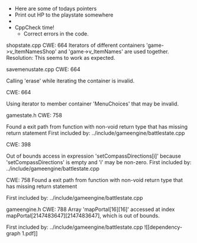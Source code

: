 - Here are some of todays pointers
- Print out HP to the playstate somewhere
- 
- CppCheck time!
	- Correct errors in the code.

shopstate.cpp
CWE: 664
Iterators of different containers 'game->v_ItemNamesShop' and 'game->v_ItemNames' are used together.
Resolution: This seems to work as expected.

savemenustate.cpp
CWE: 664

Calling 'erase' while iterating the container is invalid.

CWE: 664

Using iterator to member container 'MenuChoices' that may be invalid.

gamestate.h
CWE: 758

Found a exit path from function with non-void return type that has missing return statement
First included by: ../include/gameengine/battlestate.cpp

CWE: 398

Out of bounds access in expression 'setCompassDirections[i]' because 'setCompassDirections' is empty and 'i' may be non-zero.
First included by: ../include/gameengine/battlestate.cpp

CWE: 758
Found a exit path from function with non-void return type that has missing return statement

First included by: ../include/gameengine/battlestate.cpp

gameengine.h
CWE: 788
Array 'mapPortal[16][16]' accessed at index mapPortal[2147483647][2147483647], which is out of bounds.

First included by: ../include/gameengine/battlestate.cpp
![[dependency-graph 1.pdf]]